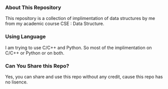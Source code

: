 ### About This Repository
This repository is a collection of implimentation of data structures by me from  my academic course CSE : Data Structure.

### Using Language
I am trying to use C/C++ and Python. So most of the implimentation on C/C++ or Python or on both.

### Can You Share this Repo?
Yes, you can share and use this repo without any credit, cause this repo has no lisence.
